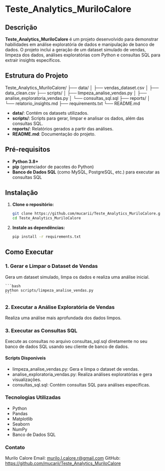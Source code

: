 # Teste_Analytics_MuriloCalore

## Descrição

**Teste_Analytics_MuriloCalore** é um projeto desenvolvido para demonstrar habilidades em análise exploratória de dados e manipulação de banco de dados. O projeto inclui a geração de um dataset simulado de vendas, limpeza dos dados, análises exploratórias com Python e consultas SQL para extrair insights específicos.

## Estrutura do Projeto
Teste_Analytics_MuriloCalore/
├── data/
│   ├── vendas_dataset.csv
│   ├── data_clean.csv
├── scripts/
│   ├── limpeza_analise_vendas.py
│   ├── analise_exploratoria_vendas.py
│   └── consultas_sql.sql
├── reports/
│   └── relatorio_insights.md
├── requirements.txt
└── README.md


- **data/**: Contém os datasets utilizados.
- **scripts/**: Scripts para gerar, limpar e analisar os dados, além das consultas SQL.
- **reports/**: Relatórios gerados a partir das análises.
- **README.md**: Documentação do projeto.

## Pré-requisitos

- **Python 3.8+**
- **pip** (gerenciador de pacotes do Python)
- **Banco de Dados SQL** (como MySQL, PostgreSQL, etc.) para executar as consultas SQL

## Instalação

1. **Clone o repositório:**
    ```bash
    git clone https://github.com/mucarii/Teste_Analytics_MuriloCalore.git
    cd Teste_Analytics_MuriloCalore
    ```

2. **Instale as dependências:**
    ```bash
    pip install -r requirements.txt
    ```

## Como Executar

### 1. Gerar e Limpar o Dataset de Vendas

Gera um dataset simulado, limpa os dados e realiza uma análise inicial.

    ```bash
    python scripts/limpeza_analise_vendas.py
    ```

### 2. Executar a Análise Exploratória de Vendas

Realiza uma análise mais aprofundada dos dados limpos.

### 3. Executar as Consultas SQL

Execute as consultas no arquivo consultas_sql.sql diretamente no seu banco de dados SQL usando seu cliente de banco de dados.

#### Scripts Disponíveis

 - limpeza_analise_vendas.py: Gera e limpa o dataset de vendas.
 - analise_exploratoria_vendas.py: Realiza análises exploratórias e gera visualizações.
 - consultas_sql.sql: Contém consultas SQL para análises específicas.
  
### Tecnologias Utilizadas

 - Python
 - Pandas
 - Matplotlib
 - Seaborn
 - NumPy
 - Banco de Dados SQL

### Contato
Murilo Calore
Email: murilo.l.calore.r@gmail.com
GitHub: https://github.com/mucarii/Teste_Analytics_MuriloCalore